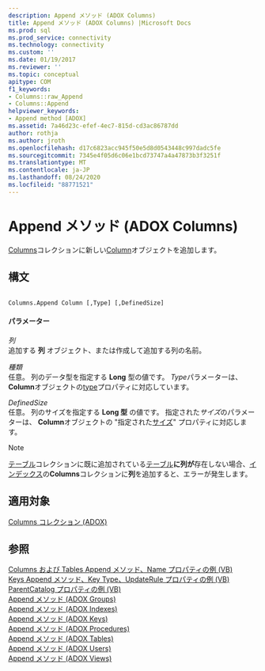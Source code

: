 ```yaml
---
description: Append メソッド (ADOX Columns)
title: Append メソッド (ADOX Columns) |Microsoft Docs
ms.prod: sql
ms.prod_service: connectivity
ms.technology: connectivity
ms.custom: ''
ms.date: 01/19/2017
ms.reviewer: ''
ms.topic: conceptual
apitype: COM
f1_keywords:
- Columns::raw_Append
- Columns::Append
helpviewer_keywords:
- Append method [ADOX]
ms.assetid: 7a46d23c-efef-4ec7-815d-cd3ac86787dd
author: rothja
ms.author: jroth
ms.openlocfilehash: d17c6823acc945f50e5d8d0543448c997dadc5fe
ms.sourcegitcommit: 7345e4f05d6c06e1bcd73747a4a47873b3f3251f
ms.translationtype: MT
ms.contentlocale: ja-JP
ms.lasthandoff: 08/24/2020
ms.locfileid: "88771521"
---
```

# <a name="append-method-adox-columns"></a>Append メソッド (ADOX Columns)
[Columns](./columns-collection-adox.md)コレクションに新しい[Column](./column-object-adox.md)オブジェクトを追加します。  
  
## <a name="syntax"></a>構文  
  
```  
  
Columns.Append Column [,Type] [,DefinedSize]  
```  
  
#### <a name="parameters"></a>パラメーター  
 *列*  
 追加する **列** オブジェクト、または作成して追加する列の名前。  
  
 *種類*  
 任意。 列のデータ型を指定する **Long** 型の値です。 *Type*パラメーターは、 **Column**オブジェクトの[type](./type-property-column-adox.md)プロパティに対応しています。  
  
 *DefinedSize*  
 任意。 列のサイズを指定する **Long 型** の値です。 指定された*サイズ*のパラメーターは、 **Column**オブジェクトの "指定された[サイズ](./definedsize-property-adox.md)" プロパティに対応します。  
  
> [!NOTE]
>  [テーブル](./tables-collection-adox.md)コレクションに既に追加されている[テーブル](./table-object-adox.md)**に列が**存在しない場合、[インデックス](./index-object-adox.md)の**Columns**コレクションに**列**を追加すると、エラーが発生します。  
  
## <a name="applies-to"></a>適用対象  
 [Columns コレクション (ADOX)](./columns-collection-adox.md)  
  
## <a name="see-also"></a>参照  
 [Columns および Tables Append メソッド、Name プロパティの例 (VB)](./columns-and-tables-append-methods-name-property-example-vb.md)   
 [Keys Append メソッド、Key Type、UpdateRule プロパティの例 (VB)](./keys-append-method-key-type-relatedcolumn-relatedtable-example-vb.md)   
 [ParentCatalog プロパティの例 (VB)](./parentcatalog-property-example-vb.md)   
 [Append メソッド (ADOX Groups)](./append-method-adox-groups.md)   
 [Append メソッド (ADOX Indexes)](./append-method-adox-indexes.md)   
 [Append メソッド (ADOX Keys)](./append-method-adox-keys.md)   
 [Append メソッド (ADOX Procedures)](./append-method-adox-procedures.md)   
 [Append メソッド (ADOX Tables)](./append-method-adox-tables.md)   
 [Append メソッド (ADOX Users)](./append-method-adox-users.md)   
 [Append メソッド (ADOX Views)](./append-method-adox-views.md)